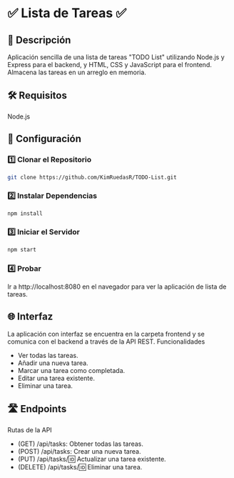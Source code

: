 # ✅ Lista de Tareas ✅

## 📝 Descripción

Aplicación sencilla de una lista de tareas "TODO List" utilizando Node.js y Express para el backend, y HTML, CSS y JavaScript para el frontend. Almacena las tareas en un arreglo en memoria.

## 🛠 Requisitos

Node.js

## 🚀 Configuración

### 1️⃣ Clonar el Repositorio

```bash
git clone https://github.com/KimRuedasR/TODO-List.git
```

### 2️⃣ Instalar Dependencias

```bash
npm install
```

### 3️⃣ Iniciar el Servidor

```bash
npm start
```

### 4️⃣ Probar

Ir a http://localhost:8080 en el navegador para ver la aplicación de lista de tareas.

## 🌐 Interfaz

La aplicación con interfaz se encuentra en la carpeta frontend y se comunica con el backend a través de la API REST.
Funcionalidades

- Ver todas las tareas.
- Añadir una nueva tarea.
- Marcar una tarea como completada.
- Editar una tarea existente.
- Eliminar una tarea.

## 🛣 Endpoints
Rutas de la API

- (GET) /api/tasks: Obtener todas las tareas.
- (POST) /api/tasks: Crear una nueva tarea.
- (PUT) /api/tasks/:id: Actualizar una tarea existente.
- (DELETE) /api/tasks/:id: Eliminar una tarea.
